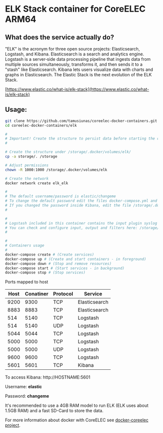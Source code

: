 # ELK Stack container for CoreELEC ARM64

## What does the service actually do?

"ELK" is the acronym for three open source projects: Elasticsearch, Logstash, and Kibana. Elasticsearch is a search and analytics engine. Logstash is a server‑side data processing pipeline that ingests data from multiple sources simultaneously, transforms it, and then sends it to a "stash" like Elasticsearch. Kibana lets users visualize data with charts and graphs in Elasticsearch.
The Elastic Stack is the next evolution of the ELK Stack.

[https://www.elastic.co/what-is/elk-stack](https://www.elastic.co/what-is/elk-stack)

## Usage:

```bash
git clone https://github.com/tamusiunas/coreelec-docker-containers.git
cd coreelec-docker-containers/elk

#
# Important! Create the structure to persist data before starting the containers.
#

# Create the structure under /storage/.docker/volumes/elk/
cp -a storage/. /storage

# Adjust permissions
chown -R 1000:1000 /storage/.docker/volumes/elk

# Create the network
docker network create elk_elk

#
# The default username/password is elastic/changeme
# To change the default password edit the files docker-compose.yml and /storage/.docker/volumes/elk/logstash/pipelines/pipeline_1.conf
# If you changed the password inside Kibana, edit the file /storage/.docker/volumes/elk/logstash/pipelines/pipeline_1.conf and update it
#

#
# Logstash included in this container contains the input plugin syslog configured on port 5140 (container) and mapped to 514 (host).
# You can check and configure input, output and filters here: /storage/.docker/volumes/elk/logstash/pipelines/pipeline_1.conf
#

#
# Containers usage
#
docker-compose create # (Create services)
docker-compose up # (Create and start containers - in foreground)
docker-compose down # (Stop and remove resources)
docker-compose start # (Start services - in background)
docker-compose stop # (Stop services)

```

Ports mapped to host

Host | Conatiner | Protocol | Service
-----|-----------|----------|--------
9200 | 9300 | TCP | Elasticsearch
8883 | 8883 | TCP | Elasticsearch
514  | 5140 | TCP | Logstash
514  | 5140 | UDP | Logstash
5044 | 5044 | TCP | Logstash
5000 | 5000 | TCP | Logstash
5000 | 5000 | UDP | Logstash
9600 | 9600 | TCP | Logstash
5601 | 5601 | TCP | Kibana

To access Kibana: http://HOSTNAME:5601

Username: **elastic**

Password: **changeme**

It's recommended to use a 4GB RAM model to run ELK (ELK uses about 1.5GB RAM) and a fast SD-Card to store the data. 

For more information about docker with CoreELEC see [docker-coreelec project](https://github.com/tamusiunas/docker-coreelec).
